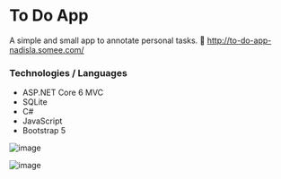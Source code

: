 # To Do App
A simple and small app to annotate personal tasks. 📒
http://to-do-app-nadisla.somee.com/
### Technologies / Languages
- ASP.NET Core 6 MVC
- SQLite
- C#
- JavaScript
- Bootstrap 5

![image](https://user-images.githubusercontent.com/51084681/163286994-f54c75b1-38d3-446e-81a1-adc77e8cc1a6.png)

![image](https://user-images.githubusercontent.com/51084681/163286943-753e7730-fb68-4578-ac80-b5df5b03c9f8.png)
